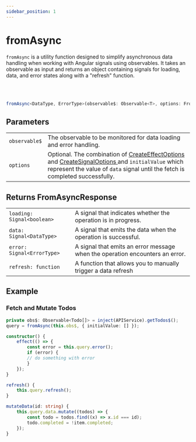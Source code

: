 ```yaml
---
sidebar_position: 1
---
```


# fromAsync

<code>fromAsync</code> is a utility function designed to simplify asynchronous data handling when working with Angular signals using observables. It takes an observable as input and returns an object containing signals for loading, data, and error states along with a "refresh" function.

<br/><br/>

```ts
fromAsync<DataType, ErrorType>(observable$: Observable<T>, options: FromAsyncOptions<T>): FromAsyncResponse<DataType, ErrorType>
```

## Parameters

<table>
  <tbody>
    <tr>
      <td>
        <code>observable$</code>
      </td>
      <td>The observable to be monitored for data loading and error handling.</td>
    </tr>
    <tr>
      <td> 
        <code>options</code>
      </td>
      <td>
        Optional.
        The combination of
        <a target="_blank" href="https://angular.io/api/core/CreateEffectOptions"> CreateEffectOptions </a> and 
        <a target="_blank" href="https://angular.io/api/core/CreateSignalOptions"> CreateSignalOptions </a> and
        <code>initialValue</code> which represent the value of <code>data</code> signal until the fetch is completed successfully.
      </td>
    </tr>
  </tbody>
</table>

## Returns FromAsyncResponse

<table>
  <tbody>
    <tr>
      <td>
        <code>loading: Signal&lt;boolean></code>
      </td>
      <td> A signal that indicates whether the operation is in progress.</td>
    </tr>
    <tr>
      <td> 
        <code>data: Signal&lt;DataType></code>
      </td>
      <td>
        A signal that emits the data when the operation is successful.
      </td>
    </tr>
    <tr>
      <td> 
        <code>error: Signal&lt;ErrorType></code>
      </td>
      <td>
        A signal that emits an error message when the operation encounters an error.
      </td>
    </tr>
    <tr>
      <td> 
        <code>refresh: function</code>
      </td>
      <td>
        A function that allows you to manually trigger a data refresh
      </td>
    </tr>
  </tbody>
</table>

## Example

### Fetch and Mutate Todos

```ts
private obs$: Observable<Todo[]> = inject(APIService).getTodos$();
query = fromAsync(this.obs$, { initialValue: [] });

constructor() {
    effect(() => {
        const error = this.query.error();
        if (error) {
        // do something with error
        }
    });
}

refresh() {
    this.query.refresh();
}

mutateData(id: string) {
    this.query.data.mutate((todos) => {
        const todo = todos.find((x) => x.id === id);
        todo.completed = !item.completed;
    });
}
```
